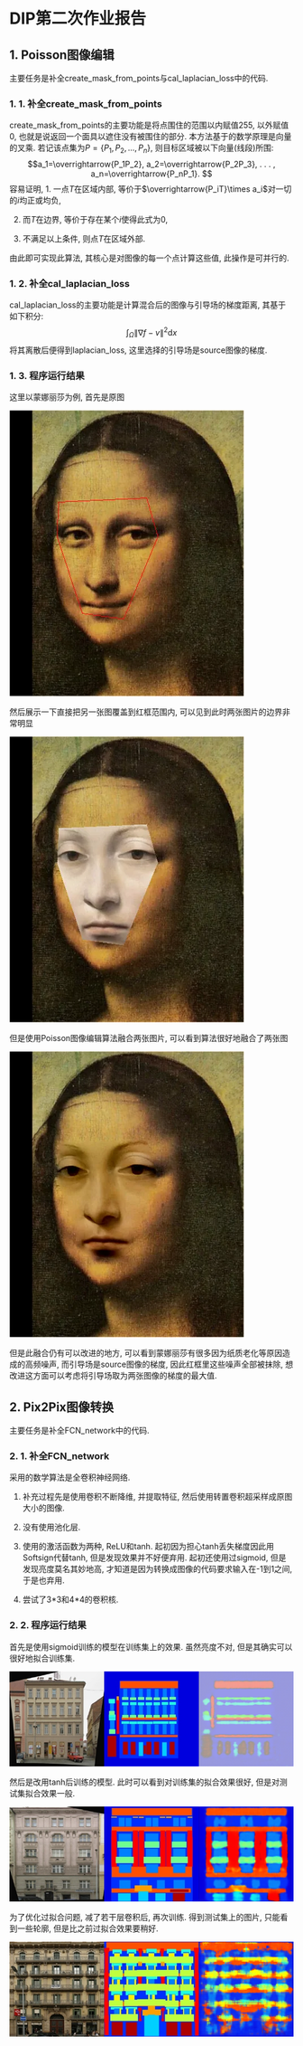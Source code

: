 # DIP第二次作业报告
## 1. Poisson图像编辑
主要任务是补全create_mask_from_points与cal_laplacian_loss中的代码. 
### 1. 1. 补全create_mask_from_points
create_mask_from_points的主要功能是将点围住的范围以内赋值255, 以外赋值0, 也就是说返回一个面具以遮住没有被围住的部分. 本方法基于的数学原理是向量的叉乘. 若记该点集为$P=\left\{ P_1, P_2, . . . , P_n \right\}$, 则目标区域被以下向量(线段)所围:
$$a_1=\overrightarrow{P_1P_2}, a_2=\overrightarrow{P_2P_3}, . . . , a_n=\overrightarrow{P_nP_1}. $$
容易证明, 1. 一点$T$在区域内部, 等价于$\overrightarrow{P_iT}\times a_i$对一切的$i$均正或均负, 

2. 而$T$在边界, 等价于存在某个$i$使得此式为$0$, 

3. 不满足以上条件, 则点$T$在区域外部. 

由此即可实现此算法, 其核心是对图像的每一个点计算这些值, 此操作是可并行的. 
### 1. 2. 补全cal_laplacian_loss
cal_laplacian_loss的主要功能是计算混合后的图像与引导场的梯度距离, 其基于如下积分:
$$\int_{\Omega}{\left\| \nabla f-v \right\| ^2\mathrm{d}x}$$
将其离散后便得到laplacian_loss, 这里选择的引导场是source图像的梯度. 
### 1. 3. 程序运行结果
这里以蒙娜丽莎为例, 首先是原图

![image](报告图片/1.png)

然后展示一下直接把另一张图覆盖到红框范围内, 可以见到此时两张图片的边界非常明显

![image](报告图片/2.png)

但是使用Poisson图像编辑算法融合两张图片, 可以看到算法很好地融合了两张图

![image](报告图片/3.png)

但是此融合仍有可以改进的地方, 可以看到蒙娜丽莎有很多因为纸质老化等原因造成的高频噪声, 而引导场是source图像的梯度, 因此红框里这些噪声全部被抹除, 想改进这方面可以考虑将引导场取为两张图像的梯度的最大值. 

## 2. Pix2Pix图像转换
主要任务是补全FCN_network中的代码. 
### 2. 1. 补全FCN_network
采用的数学算法是全卷积神经网络. 

1. 补充过程先是使用卷积不断降维, 并提取特征, 然后使用转置卷积超采样成原图大小的图像. 

2. 没有使用池化层. 

3. 使用的激活函数为两种, ReLU和tanh. 起初因为担心tanh丢失梯度因此用Softsign代替tanh, 但是发现效果并不好便弃用. 起初还使用过sigmoid, 但是发现亮度莫名其妙地高, 才知道是因为转换成图像的代码要求输入在-1到1之间, 于是也弃用. 

4. 尝试了3\*3和4\*4的卷积核. 
### 2. 2. 程序运行结果
首先是使用sigmoid训练的模型在训练集上的效果. 虽然亮度不对, 但是其确实可以很好地拟合训练集. 

![image](报告图片/4.png)

然后是改用tanh后训练的模型. 此时可以看到对训练集的拟合效果很好, 但是对测试集拟合效果一般. 

![image](报告图片/5.png)

为了优化过拟合问题, 减了若干层卷积后, 再次训练. 得到测试集上的图片, 只能看到一些轮廓, 但是比之前过拟合效果要稍好. 

![image](报告图片/6.png)
